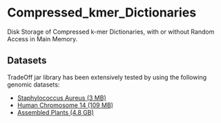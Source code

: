 # Compressed_kmer_Dictionaries
Disk Storage of Compressed k-mer Dictionaries, with or without Random Access in Main Memory.


## Datasets

TradeOff jar library has been extensively tested by using the following genomic datasets:
- [Staphylococcus Aureus (3 MB)](https://www.ncbi.nlm.nih.gov/nuccore/NC_010079.1?report=fasta)
- [Human Chromosome 14 (109 MB)](http://afproject.org/media/genome/std/assembled/fish_mito/dataset/assembled-fish_mito.zip)
- [Assembled Plants (4.8 GB)](http://afproject.org/media/genome/std/assembled/plants/dataset/assembled-plants.zip)
